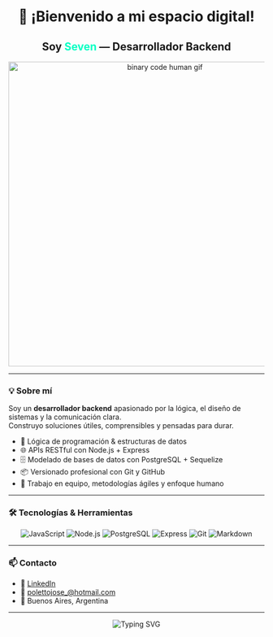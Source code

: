 <h1 align="center">🚀 ¡Bienvenido a mi espacio digital!</h1>
<h2 align="center">Soy <span style="color:#00ffc3;">Seven</span> — Desarrollador Backend</h2>

<p align="center">
<img src="https://media0.giphy.com/media/v1.Y2lkPTc5MGI3NjExa2xqOW5oenNlYzJtOHE2amE2cmFkMHJ3aTI3dDFyZ3lzbXR3ODZzMSZlcD12MV9pbnRlcm5hbF9naWZfYnlfaWQmY3Q9Zw/HW3T1wWW3z2Ff2cpXO/giphy.gif" width="600" alt="binary code human gif" /> 
</p>

---

### 💡 Sobre mí

Soy un **desarrollador backend** apasionado por la lógica, el diseño de sistemas y la comunicación clara.  
Construyo soluciones útiles, comprensibles y pensadas para durar.

- 🧠 Lógica de programación & estructuras de datos
- 🌐 APIs RESTful con Node.js + Express
- 🗄️ Modelado de bases de datos con PostgreSQL + Sequelize
- 📦 Versionado profesional con Git y GitHub
- 👥 Trabajo en equipo, metodologías ágiles y enfoque humano

---

### 🛠️ Tecnologías & Herramientas

<div align="center">

![JavaScript](https://img.shields.io/badge/JavaScript-F7DF1E?style=for-the-badge&logo=javascript&logoColor=000)
![Node.js](https://img.shields.io/badge/Node.js-339933?style=for-the-badge&logo=nodedotjs&logoColor=fff)
![PostgreSQL](https://img.shields.io/badge/PostgreSQL-4169E1?style=for-the-badge&logo=postgresql&logoColor=fff)
![Express](https://img.shields.io/badge/Express-000000?style=for-the-badge&logo=express&logoColor=fff)
![Git](https://img.shields.io/badge/Git-F05032?style=for-the-badge&logo=git&logoColor=fff)
![Markdown](https://img.shields.io/badge/Markdown-000000?style=for-the-badge&logo=markdown&logoColor=fff)

</div>

---

### 📫 Contacto

- 💼 [LinkedIn](https://www.linkedin.com/in/josè-poletto-a84a6b265/)
- 📧 polettojose_@hotmail.com  
- 📍 Buenos Aires, Argentina

---

<p align="center">
  <img src="https://readme-typing-svg.demolab.com?font=Fira+Code&pause=1500&color=00FFC3&width=600&lines=Pensamiento+inteligente%2C+soluciones+humanas" alt="Typing SVG" />
</p>

